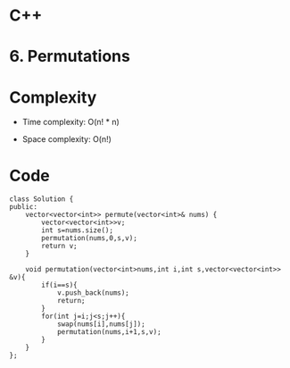 # C++
<!-- Describe your first thoughts on how to solve this problem. -->

# 6. Permutations
<!-- Describe your approach to solving the problem. -->

# Complexity
- Time complexity: O(n! * n)
<!-- Add your time complexity here, e.g. $$O(n)$$ -->

- Space complexity: O(n!)
<!-- Add your space complexity here, e.g. $$O(n)$$ -->

# Code
```
class Solution {
public:
    vector<vector<int>> permute(vector<int>& nums) {
        vector<vector<int>>v;
        int s=nums.size();
        permutation(nums,0,s,v);
        return v;
    }

    void permutation(vector<int>nums,int i,int s,vector<vector<int>> &v){
        if(i==s){
            v.push_back(nums);
            return;
        }
        for(int j=i;j<s;j++){
            swap(nums[i],nums[j]);
            permutation(nums,i+1,s,v);
        }
    }
};
```
